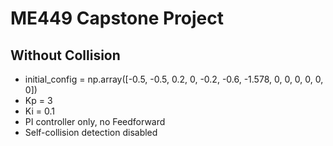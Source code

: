 # ME449 Capstone Project

## Without Collision
- initial_config = np.array([-0.5, -0.5, 0.2,
                            0, -0.2, -0.6, -1.578, 0,
                            0, 0, 0, 0,
                            0])
- Kp = 3
- Ki = 0.1
- PI controller only, no Feedforward
- Self-collision detection disabled
